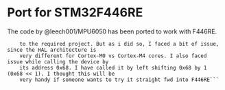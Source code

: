 # Port for STM32F446RE

The code by @leech001/MPU6050 has been ported to work with F446RE. 

```Cause for this port - I thought it would be pretty much copying the src and include files
    to the required project. But as i did so, I faced a bit of issue, since the HAL architecture is 
    very different for Cortex-M0 vs Cortex-M4 cores. I also faced issue while calling the device by
    its address 0x68. I have called it by left shifting 0x68 by 1 (0x68 << 1). I thought this will be 
    very handy if someone wants to try it straight fwd into F446RE```
